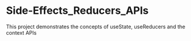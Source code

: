 # Side-Effects_Reducers_APIs
This project demonstrates the concepts of useState, useReducers and the context APIs
